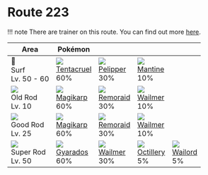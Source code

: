 # Route 223

!!! note
    There are trainer on this route. You can find out more [here](../../trainer_changes/route_223/).


Area                                  | Pokémon                           | &nbsp;                          | &nbsp;                          | &nbsp;                        | 
---                                   | ---                               | ---                             | ---                             | ---                           | 
🌊<br> Surf<br>Lv. 50 - 60             | ![][073]<br> [Tentacruel]<br> 60% | ![][279]<br> [Pelipper]<br> 30% | ![][226]<br> [Mantine]<br> 10%  | &nbsp;                        | 
![][old-rod]<br>Old Rod<br>Lv. 10     | ![][129]<br> [Magikarp]<br> 60%   | ![][223]<br> [Remoraid]<br> 30% | ![][320]<br> [Wailmer]<br> 10%  | &nbsp;                        | 
![][good-rod]<br>Good Rod<br>Lv. 25   | ![][129]<br> [Magikarp]<br> 60%   | ![][223]<br> [Remoraid]<br> 30% | ![][320]<br> [Wailmer]<br> 10%  | &nbsp;                        | 
![][super-rod]<br>Super Rod<br>Lv. 50 | ![][130]<br> [Gyarados]<br> 60%   | ![][320]<br> [Wailmer]<br> 30%  | ![][224]<br> [Octillery]<br> 5% | ![][321]<br> [Wailord]<br> 5% | 

[Tentacruel]: ../../pokemon_changes/073/
[Magikarp]: ../../pokemon_changes/129/
[Gyarados]: ../../pokemon_changes/130/
[Remoraid]: ../../pokemon_changes/223/
[Octillery]: ../../pokemon_changes/224/
[Mantine]: ../../pokemon_changes/226/
[Pelipper]: ../../pokemon_changes/279/
[Wailmer]: ../../pokemon_changes/320/
[Wailord]: ../../pokemon_changes/321/
[good-rod]: ../img/items/good-rod.png
[old-rod]: ../img/items/old-rod.png
[super-rod]: ../img/items/super-rod.png
[073]: ../img/pokemon/073.png
[129]: ../img/pokemon/129.png
[130]: ../img/pokemon/130.png
[223]: ../img/pokemon/223.png
[224]: ../img/pokemon/224.png
[226]: ../img/pokemon/226.png
[279]: ../img/pokemon/279.png
[320]: ../img/pokemon/320.png
[321]: ../img/pokemon/321.png
